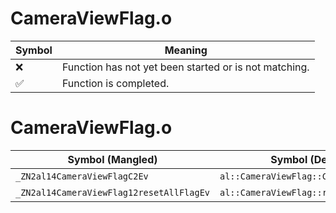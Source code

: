 # CameraViewFlag.o
| Symbol | Meaning 
| ------------- | ------------- 
| :x: | Function has not yet been started or is not matching. 
| :white_check_mark: | Function is completed. 


# CameraViewFlag.o
| Symbol (Mangled) | Symbol (Demangled) | Decompiled? |
| ------------- |  ------------- | ------------- |
| `_ZN2al14CameraViewFlagC2Ev` | `al::CameraViewFlag::CameraViewFlag(void)` | :white_check_mark: |
| `_ZN2al14CameraViewFlag12resetAllFlagEv` | `al::CameraViewFlag::resetAllFlag(void)` | :white_check_mark: |
